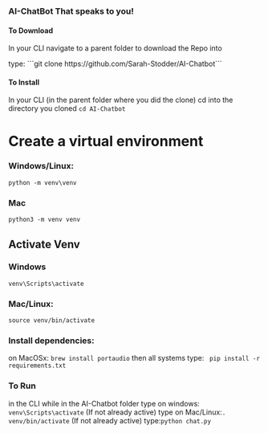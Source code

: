 ### AI-ChatBot That speaks to you!
#### To Download
<p>In your CLI navigate to a parent folder to download the Repo into</p>
type: 
```git clone https://github.com/Sarah-Stodder/AI-Chatbot```

#### To Install
In your CLI (in the parent folder where you did the clone) cd into the directory you cloned `cd AI-Chatbot`

# Create a virtual environment 


### Windows/Linux:
 ```
 python -m venv\venv
 ```
### Mac
```
python3 -m venv venv
```

## Activate Venv 
### Windows
```
venv\Scripts\activate
```

### Mac/Linux:
```
source venv/bin/activate
```
### Install dependencies:
on MacOSx: `brew install portaudio`
then all systems type:
` pip install -r requirements.txt`
### To Run
in the CLI while in the AI-Chatbot folder
type on windows: `venv\Scripts\activate` (If not already active)
type on Mac/Linux:`. venv/bin/activate` (If not already active)
type:`python chat.py`
